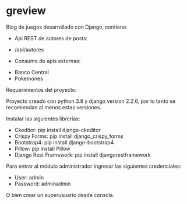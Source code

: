 # greview
Blog de juegos desarrollado con Django, contiene:

* Api REST de autores de posts:

- /api/autores

* Consumo de apis externas:

- Banco Central
- Pokemones 


Requerimientos del proyecto:

Proyecto creado con python 3.8 y django version 2.2.6, por lo tanto se recomiendan al menos estas versiones.

Instalar las siguientes librerías:
- Ckeditor: pip install django-ckeditor
- Crispy Forms: pip install django_crispy_forms
- Bootstrap4: pip install django-bootstrap4
- Pillow: pip install Pillow
- Django Rest Framework: pip install djangorestframework

Para entrar al módulo administrador ingresar las siguientes credenciales:
- User: admin
- Password: adminadmin

O bien crear un superusuario desde consola.
